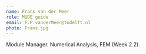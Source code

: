 ```yaml
---
name: Frans van der Meer
role: MUDE guide
email: F.P.vanderMeer@tudelft.nl
photo: Frans.jpg
---
```


Module Manager.
Numerical Analysis, FEM (Week 2.2).